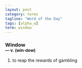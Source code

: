 ```yaml
---
layout: post
category: terms
tagline: "Word of the Day"
tags: [alpha_w]
term: window
---
```


<h3>Window<br/> <small>&mdash; v. (win<span>&middot;</span>dow)</small></h3>
<p><ol>
<li>to reap the rewards of gambling</li>
</ol></p>
